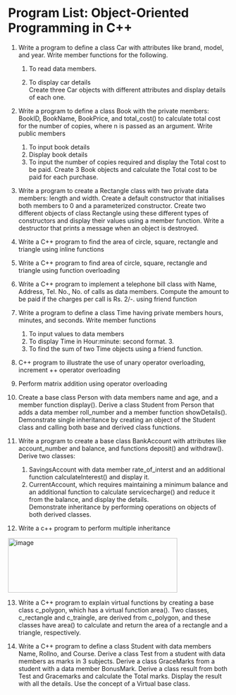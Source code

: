 # Program List: Object-Oriented Programming in C++ 

1. Write a program to define a class Car with attributes like brand, model, and year. Write member 
functions for the following.  
      
      1. To read data members. 
      
      2. To display car details  
      Create three Car objects with different attributes and display details of each one. 

2. Write a program to define a class Book with the private members: BookID, BookName, BookPrice, 
and total_cost() to calculate total cost for the number of copies, where n is passed as an argument. 
Write public members 

      1. To input book details  
      2. Display book details  
      3. To input the number of copies required and display the Total cost to be paid. 
      Create 3 Book objects and calculate the Total cost to be paid for each purchase. 

3. Write a program to create a Rectangle class with two private data members: length and width. 
Create a default constructor that initialises both members to 0 and a parameterized constructor. 
Create two different objects of class Rectangle using these different types of constructors and display 
their values using a member function. Write a destructor that prints a message when an object is 
destroyed. 

4. Write a C++ program to find the area of circle, square, rectangle and triangle using inline functions 

5. Write a C++ program to find area of circle, square, rectangle and triangle using function 
overloading 

6. Write a C++ program to implement a telephone bill class with Name, Address, Tel. No., No. of calls 
as data members. Compute the amount to be paid if the charges per call is Rs. 2/-. using friend 
function 

7. Write a program to define a class Time having private members hours, minutes, and seconds. 
Write member functions 
    
    1. To input values to data members 
    2. To display Time in Hour:minute: second format. 3. 
    3. To find the sum of two Time objects using a friend function. 

8. C++ program to illustrate the use of unary operator overloading, increment ++ operator 
overloading 

9. Perform matrix addition using operator overloading 

10. Create a base class Person with data members name and age, and a member function display(). 
Derive a class Student from Person that adds a data member roll_number and a member function 
showDetails(). Demonstrate single inheritance by creating an object of the Student class and calling 
both base and derived class functions. 

11. Write a program to create a base class BankAccount with attributes like account_number and 
balance, and functions deposit() and withdraw(). 
Derive two classes:

      1. SavingsAccount with data member rate_of_interst and an additional function 
      calculateInterest() and display it. 
      2. CurrentAccount, which requires maintaining a minimum balance and an additional 
      function to calculate servicecharge() and reduce it from the balance, and display the details.  
      Demonstrate inheritance by performing operations on objects of both derived classes. 

12. Write a c++ program to perform multiple inheritance 
<img width="384" height="124" alt="image" src="https://github.com/user-attachments/assets/325d1eb2-a6e8-4195-9c2b-88a47f42f4a3" />

13. Write a C++ program to explain virtual functions by creating a base class c_polygon, which has a 
virtual function area(). Two classes, c_rectangle and c_traingle, are derived from c_polygon, and 
these classes have area() to calculate and return the area of a rectangle and a triangle, respectively. 

14. Write a C++ program to define a class Student with data members Name, Rollno, and Course. 
Derive a class Test from a student with data members as marks in 3 subjects. Derive a class 
GraceMarks from a student with a data member BonusMark. Derive a class result from both Test and 
Gracemarks and calculate the Total marks. Display the result with all the details. Use the concept of a 
Virtual base class.
